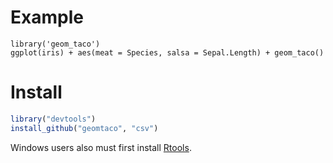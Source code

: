 # Example

```{r dsamp}
library('geom_taco')
ggplot(iris) + aes(meat = Species, salsa = Sepal.Length) + geom_taco()
```
  
# Install 

```r
library("devtools")
install_github("geomtaco", "csv")
```

Windows users also must first install
[Rtools](http://cran.rstudio.com/bin/windows/Rtools/).
